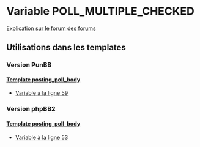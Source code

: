 # Variable POLL_MULTIPLE_CHECKED
[Explication sur le forum des forums](http://forum.forumactif.com/t294113-listing-des-variables#POLL_MULTIPLE_CHECKED)

## Utilisations dans les templates

### Version PunBB

#### [Template posting_poll_body](punbb/posting_poll_body.md)
* [Variable à la ligne 59](../punbb/posting_poll_body.tpl#L59)

### Version phpBB2

#### [Template posting_poll_body](subsilver/posting_poll_body.md)
* [Variable à la ligne 53](../subsilver/posting_poll_body.tpl#L53)